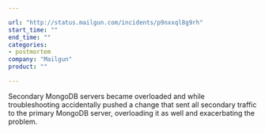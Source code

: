 ```yaml
---

url: "http://status.mailgun.com/incidents/p9nxxql8g9rh"
start_time: ""
end_time: ""
categories:
- postmortem
company: "Mailgun"
product: ""

---
```


Secondary MongoDB servers became overloaded and while troubleshooting accidentally pushed a change that sent all secondary traffic to the primary MongoDB server, overloading it as well and exacerbating the problem.
